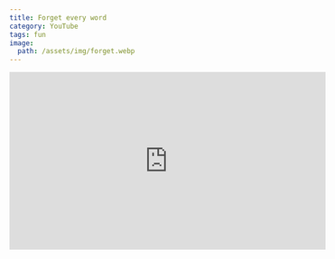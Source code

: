 ```yaml
---
title: Forget every word
category: YouTube
tags: fun
image:
  path: /assets/img/forget.webp
---
```


<iframe width="560" height="315" src="https://www.youtube.com/embed/VhrswtPLn_U?start=9&end=31" frameborder="0" allow="accelerometer; autoplay; clipboard-write; encrypted-media; gyroscope; picture-in-picture; web-share" allowfullscreen></iframe>
